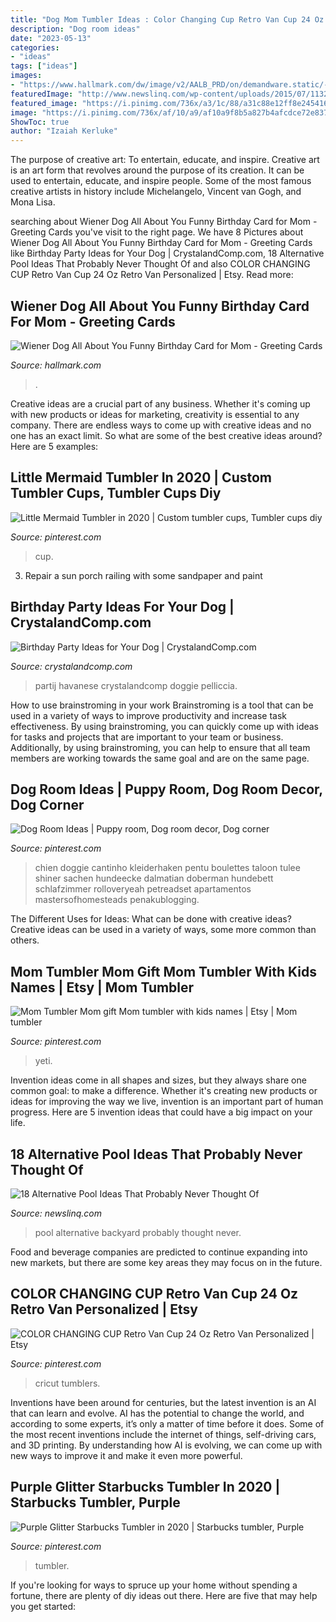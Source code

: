 ```yaml
---
title: "Dog Mom Tumbler Ideas : Color Changing Cup Retro Van Cup 24 Oz Retro Van Personalized"
description: "Dog room ideas"
date: "2023-05-13"
categories:
- "ideas"
tags: ["ideas"]
images:
- "https://www.hallmark.com/dw/image/v2/AALB_PRD/on/demandware.static/-/Sites-hallmark-master/default/dw6f6abf94/images/finished-goods/All-About-You-Dog-Birthday-Card_559FBD3611_05.jpg?sw=1920"
featuredImage: "http://www.newslinq.com/wp-content/uploads/2015/07/1132.jpg"
featured_image: "https://i.pinimg.com/736x/a3/1c/88/a31c88e12ff8e245416e314ae30a58e0.jpg"
image: "https://i.pinimg.com/736x/af/10/a9/af10a9f8b5a827b4afcdce72e837dd3d.jpg"
ShowToc: true
author: "Izaiah Kerluke"
---
```



The purpose of creative art: To entertain, educate, and inspire.
Creative art is an art form that revolves around the purpose of its creation. It can be used to entertain, educate, and inspire people. Some of the most famous creative artists in history include Michelangelo, Vincent van Gogh, and Mona Lisa.

	

		
searching about Wiener Dog All About You Funny Birthday Card for Mom - Greeting Cards you've visit to the right page. We have 8 Pictures about Wiener Dog All About You Funny Birthday Card for Mom - Greeting Cards like Birthday Party Ideas for Your Dog | CrystalandComp.com, 18 Alternative Pool Ideas That Probably Never Thought Of and also COLOR CHANGING CUP Retro Van Cup 24 Oz Retro Van Personalized | Etsy. Read more:
		
    
## Wiener Dog All About You Funny Birthday Card For Mom - Greeting Cards

<img loading=lazy src="https://www.hallmark.com/dw/image/v2/AALB_PRD/on/demandware.static/-/Sites-hallmark-master/default/dw6f6abf94/images/finished-goods/All-About-You-Dog-Birthday-Card_559FBD3611_05.jpg?sw=1920" onerror="this.onerror=null;this.src='https://tse4.mm.bing.net/th?id=OIP.m3dZyaCaJAYXlc2sLW_WhgHaHa&amp;pid=15.1';" alt="Wiener Dog All About You Funny Birthday Card for Mom - Greeting Cards">

_Source: hallmark.com_

>. 

	

Creative ideas are a crucial part of any business. Whether it's coming up with new products or ideas for marketing, creativity is essential to any company. There are endless ways to come up with creative ideas and no one has an exact limit. So what are some of the best creative ideas around? Here are 5 examples: 

    
## Little Mermaid Tumbler In 2020 | Custom Tumbler Cups, Tumbler Cups Diy

<img loading=lazy src="https://i.pinimg.com/736x/e1/70/5e/e1705e7ab5a85aa5a95ed6de51cd2454.jpg" onerror="this.onerror=null;this.src='https://tse3.mm.bing.net/th?id=OIP.4oXr4McR5DTpm0EhPrBR1wHaLH&amp;pid=15.1';" alt="Little Mermaid Tumbler in 2020 | Custom tumbler cups, Tumbler cups diy">

_Source: pinterest.com_

>cup. 

	

3. Repair a sun porch railing with some sandpaper and paint

    
## Birthday Party Ideas For Your Dog | CrystalandComp.com

<img loading=lazy src="https://crystalandcomp.com/wp-content/uploads/2015/07/Dollarphotoclub_75605711.jpg" onerror="this.onerror=null;this.src='https://tse2.mm.bing.net/th?id=OIP.mzuoV7jf5FipWfJG33URbQHaLH&amp;pid=15.1';" alt="Birthday Party Ideas for Your Dog | CrystalandComp.com">

_Source: crystalandcomp.com_

>partij havanese crystalandcomp doggie pelliccia. 

	

How to use brainstroming in your work
Brainstroming is a tool that can be used in a variety of ways to improve productivity and increase task effectiveness. By using brainstroming, you can quickly come up with ideas for tasks and projects that are important to your team or business. Additionally, by using brainstroming, you can help to ensure that all team members are working towards the same goal and are on the same page.

    
## Dog Room Ideas | Puppy Room, Dog Room Decor, Dog Corner

<img loading=lazy src="https://i.pinimg.com/736x/ab/44/89/ab44891f21685b91509ab670d6f4eab6.jpg" onerror="this.onerror=null;this.src='https://tse3.mm.bing.net/th?id=OIP.2-VNEambej30tWHwIfE4HwHaJ4&amp;pid=15.1';" alt="Dog Room Ideas | Puppy room, Dog room decor, Dog corner">

_Source: pinterest.com_

>chien doggie cantinho kleiderhaken pentu boulettes taloon tulee shiner sachen hundeecke dalmatian doberman hundebett schlafzimmer rolloveryeah petreadset apartamentos mastersofhomesteads penakublogging. 

	

The Different Uses for Ideas: What can be done with creative ideas?
Creative ideas can be used in a variety of ways, some more common than others.

    
## Mom Tumbler Mom Gift Mom Tumbler With Kids Names | Etsy | Mom Tumbler

<img loading=lazy src="https://i.pinimg.com/736x/37/a4/64/37a464ac2831f16e8d991d0e35497bd6.jpg" onerror="this.onerror=null;this.src='https://tse3.mm.bing.net/th?id=OIP.omij7ivBhjsWnn7By9fzuQHaJ3&amp;pid=15.1';" alt="Mom Tumbler Mom gift Mom tumbler with kids names | Etsy | Mom tumbler">

_Source: pinterest.com_

>yeti. 

	

Invention ideas come in all shapes and sizes, but they always share one common goal: to make a difference. Whether it's creating new products or ideas for improving the way we live, invention is an important part of human progress. Here are 5 invention ideas that could have a big impact on your life.

    
## 18 Alternative Pool Ideas That Probably Never Thought Of

<img loading=lazy src="http://www.newslinq.com/wp-content/uploads/2015/07/1132.jpg" onerror="this.onerror=null;this.src='https://tse4.mm.bing.net/th?id=OIP.pYc5SBpS1RhcqxJ4Wcn7GgHaHa&amp;pid=15.1';" alt="18 Alternative Pool Ideas That Probably Never Thought Of">

_Source: newslinq.com_

>pool alternative backyard probably thought never. 

	

Food and beverage companies are predicted to continue expanding into new markets, but there are some key areas they may focus on in the future.

    
## COLOR CHANGING CUP Retro Van Cup 24 Oz Retro Van Personalized | Etsy

<img loading=lazy src="https://i.pinimg.com/736x/af/10/a9/af10a9f8b5a827b4afcdce72e837dd3d.jpg" onerror="this.onerror=null;this.src='https://tse4.mm.bing.net/th?id=OIP.LhaGCtVSXKPaufBMRNpR4AHaJ3&amp;pid=15.1';" alt="COLOR CHANGING CUP Retro Van Cup 24 Oz Retro Van Personalized | Etsy">

_Source: pinterest.com_

>cricut tumblers. 

	

Inventions have been around for centuries, but the latest invention is an AI that can learn and evolve. AI has the potential to change the world, and according to some experts, it’s only a matter of time before it does. Some of the most recent inventions include the internet of things, self-driving cars, and 3D printing. By understanding how AI is evolving, we can come up with new ways to improve it and make it even more powerful.

    
## Purple Glitter Starbucks Tumbler In 2020 | Starbucks Tumbler, Purple

<img loading=lazy src="https://i.pinimg.com/736x/a3/1c/88/a31c88e12ff8e245416e314ae30a58e0.jpg" onerror="this.onerror=null;this.src='https://tse1.mm.bing.net/th?id=OIP.E8BL1oQ4SZqvMsQ6R7ssigHaMN&amp;pid=15.1';" alt="Purple Glitter Starbucks Tumbler in 2020 | Starbucks tumbler, Purple">

_Source: pinterest.com_

>tumbler. 

	

If you're looking for ways to spruce up your home without spending a fortune, there are plenty of diy ideas out there. Here are five that may help you get started: 

